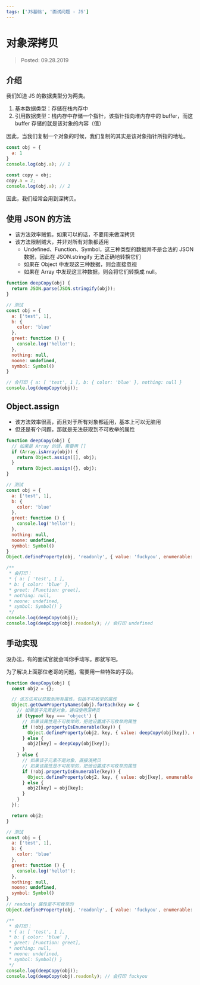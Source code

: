 ```yaml
---
tags: ['JS基础', '面试问题 - JS']
---
```


# 对象深拷贝

> Posted: 09.28.2019

<Tag />

## 介绍

我们知道 JS 的数据类型分为两类。

1. 基本数据类型：存储在栈内存中
2. 引用数据类型：栈内存中存储一个指针，该指针指向堆内存中的 buffer，而这 buffer 存储的就是该对象的内容（值）

因此，当我们复制一个对象的时候，我们复制的其实是该对象指针所指的地址。

```javascript
const obj = {
  a: 1
}
console.log(obj.a); // 1

const copy = obj;
copy.a = 2;
console.log(obj.a); // 2
```

因此，我们经常会用到深拷贝。

## 使用 JSON 的方法

- 该方法效率贼低，如果可以的话，不要用来做深拷贝
- 该方法限制贼大，并非对所有对象都适用
  - Undefined、Function、Symbol，这三种类型的数据并不是合法的 JSON 数据，因此在 JSON.stringify 无法正确地转换它们
  - 如果在 Object 中发现这三种数据，则会直接忽视
  - 如果在 Array 中发现这三种数据，则会将它们转换成 null。

```javascript
function deepCopy(obj) {
  return JSON.parse(JSON.stringify(obj));
}

// 测试
const obj = {
  a: ['test', 1],
  b: {
    color: 'blue'
  },
  greet: function () {
    console.log('hello!');
  },
  nothing: null,
  noone: undefined,
  symbol: Symbol()
}

// 会打印 { a: [ 'test', 1 ], b: { color: 'blue' }, nothing: null }
console.log(deepCopy(obj));
```

## Object.assign

- 该方法效率很高，而且对于所有对象都适用，基本上可以无脑用
- 但还是有个问题，那就是无法获取到不可枚举的属性

```javascript
function deepCopy(obj) {
  // 如果是 Array 的话，需要用 []
  if (Array.isArray(obj)) {
    return Object.assign([], obj);
  }
	return Object.assign({}, obj);
}

// 测试
const obj = {
  a: ['test', 1],
  b: {
    color: 'blue'
  },
  greet: function () {
    console.log('hello!');
  },
  nothing: null,
  noone: undefined,
  symbol: Symbol()
}
Object.defineProperty(obj, 'readonly', { value: 'fuckyou', enumerable: false });

/**
 * 会打印：
 * { a: [ 'test', 1 ],
 * b: { color: 'blue' },
 * greet: [Function: greet],
 * nothing: null,
 * noone: undefined,
 * symbol: Symbol() }
 */
console.log(deepCopy(obj));
console.log(deepCopy(obj).readonly); // 会打印 undefined
```

## 手动实现

没办法，有的面试官就会叫你手动写。那就写吧。

为了解决上面那位老哥的问题，需要用一些特殊的手段。

```javascript
function deepCopy(obj) {
  const obj2 = {};

  // 该方法可以获取到所有属性，包括不可枚举的属性
  Object.getOwnPropertyNames(obj).forEach(key => {
    // 如果该子元素是对象，递归使用深拷贝
    if (typeof key === 'object') {
      // 如果该属性是不可枚举的，把他设置成不可枚举的属性
      if (!obj.propertyIsEnumerable(key)) {
        Object.defineProperty(obj2, key, { value: deepCopy(obj[key]), enumerable: false });
      } else {
        obj2[key] = deepCopy(obj[key]);
      }
    } else {
      // 如果该子元素不是对象，直接浅拷贝
      // 如果该属性是不可枚举的，把他设置成不可枚举的属性
      if (!obj.propertyIsEnumerable(key)) {
        Object.defineProperty(obj2, key, { value: obj[key], enumerable: false });
      } else {
        obj2[key] = obj[key];
      }
    }
  });

  return obj2;
}

// 测试
const obj = {
  a: ['test', 1],
  b: {
    color: 'blue'
  },
  greet: function () {
    console.log('hello!');
  },
  nothing: null,
  noone: undefined,
  symbol: Symbol()
}
// readonly 属性是不可枚举的
Object.defineProperty(obj, 'readonly', { value: 'fuckyou', enumerable: false });

/**
 * 会打印：
 * { a: [ 'test', 1 ],
 * b: { color: 'blue' },
 * greet: [Function: greet],
 * nothing: null,
 * noone: undefined,
 * symbol: Symbol() }
 */
console.log(deepCopy(obj));
console.log(deepCopy(obj).readonly); // 会打印 fuckyou
```

<Disqus />